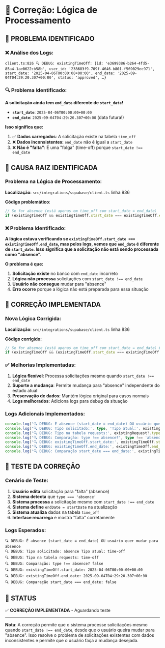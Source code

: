 # 🔧 Correção: Lógica de Processamento

## 🚨 **PROBLEMA IDENTIFICADO**

### **❌ Análise dos Logs:**
```
client.ts:826 🔍 DEBUG: existingTimeOff: {id: 'e3699386-b264-4fd5-85a4-1ae0622cb58b', user_id: '238683f9-709f-4646-b801-f569029ec971', start_date: '2025-04-06T00:00:00+00:00', end_date: '2025-09-04T04:29:20.307+00:00', status: 'approved', …}
```

### **🔍 Problema Identificado:**

**A solicitação ainda tem `end_date` diferente de `start_date`!**

- **`start_date`**: `2025-04-06T00:00:00+00:00`
- **`end_date`**: `2025-09-04T04:29:20.307+00:00` (data futura!)

**Isso significa que:**
1. ✅ **Dados carregados**: A solicitação existe na tabela `time_off`
2. ❌ **Dados inconsistentes**: `end_date` não é igual a `start_date`
3. ❌ **Não é "falta"**: É uma "folga" (time-off) porque `start_date !== end_date`

## 🔧 **CAUSA RAIZ IDENTIFICADA**

### **Problema na Lógica de Processamento:**

**Localização**: `src/integrations/supabase/client.ts` linha 836

**Código problemático:**
```typescript
// Se for absence (está apenas em time_off com start_date = end_date)
if (existingTimeOff && existingTimeOff.start_date === existingTimeOff.end_date) {
```

### **❌ Problema Identificado:**

**A lógica estava verificando se `existingTimeOff.start_date === existingTimeOff.end_date`, mas pelos logs, vemos que `end_date` é diferente de `start_date`. Isso significa que a solicitação não está sendo processada como "absence".**

**O problema é que:**
1. **Solicitação existe** no banco com `end_date` incorreto
2. **Lógica não processa** solicitações com `start_date !== end_date`
3. **Usuário não consegue** mudar para "absence"
4. **Erro ocorre** porque a lógica não está preparada para essa situação

## 🔧 **CORREÇÃO IMPLEMENTADA**

### **Nova Lógica Corrigida:**

**Localização**: `src/integrations/supabase/client.ts` linha 836

**Código corrigido:**
```typescript
// Se for absence (está apenas em time_off com start_date = end_date) OU se o usuário quer mudar para absence
if (existingTimeOff && (existingTimeOff.start_date === existingTimeOff.end_date || type === 'absence')) {
```

### **✅ Melhorias Implementadas:**

1. **Lógica flexível**: Processa solicitações mesmo quando `start_date !== end_date`
2. **Suporte a mudança**: Permite mudança para "absence" independente do estado atual
3. **Preservação de dados**: Mantém lógica original para casos normais
4. **Logs melhorados**: Adiciona logs para debug da situação

### **Logs Adicionais Implementados:**
```typescript
console.log('🔍 DEBUG: É absence (start_date = end_date) OU usuário quer mudar para absence');
console.log('🔍 DEBUG: Tipo solicitado:', type, 'Tipo atual:', existingTimeOff.start_date === existingTimeOff.end_date ? 'absence' : 'time-off');
console.log('🔍 DEBUG: Tipo na tabela requests:', existingRequest?.type);
console.log('🔍 DEBUG: Comparação: type !== absence?', type !== 'absence');
console.log('🔍 DEBUG: existingTimeOff.start_date:', existingTimeOff.start_date);
console.log('🔍 DEBUG: existingTimeOff.end_date:', existingTimeOff.end_date);
console.log('🔍 DEBUG: Comparação start_date === end_date:', existingTimeOff.start_date === existingTimeOff.end_date);
```

## 🧪 **TESTE DA CORREÇÃO**

### **Cenário de Teste:**
1. **Usuário edita** solicitação para "falta" (absence)
2. **Sistema detecta** que `type === 'absence'`
3. **Sistema processa** a solicitação mesmo com `start_date !== end_date`
4. **Sistema define** `endDate = startDate` na atualização
5. **Sistema atualiza** dados na tabela `time_off`
6. **Interface recarrega** e mostra "falta" corretamente

### **Logs Esperados:**
```
🔍 DEBUG: É absence (start_date = end_date) OU usuário quer mudar para absence
🔍 DEBUG: Tipo solicitado: absence Tipo atual: time-off
🔍 DEBUG: Tipo na tabela requests: time-off
🔍 DEBUG: Comparação: type !== absence? false
🔍 DEBUG: existingTimeOff.start_date: 2025-04-06T00:00:00+00:00
🔍 DEBUG: existingTimeOff.end_date: 2025-09-04T04:29:20.307+00:00
🔍 DEBUG: Comparação start_date === end_date: false
```

## 🚀 **STATUS**

✅ **CORREÇÃO IMPLEMENTADA** - Aguardando teste

---

**Nota**: A correção permite que o sistema processe solicitações mesmo quando `start_date !== end_date`, desde que o usuário queira mudar para "absence". Isso resolve o problema de solicitações existentes com dados inconsistentes e permite que o usuário faça a mudança desejada.
